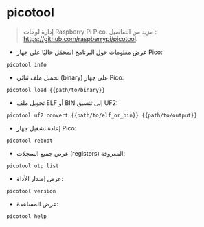 # picotool

> إدارة لوحات Raspberry Pi Pico.
> مزيد من التفاصيل : <https://github.com/raspberrypi/picotool>.

- عرض معلومات حول البرنامج المحمّل حاليًا على جهاز Pico:

`picotool info`

- تحميل ملف ثنائي (binary) على جهاز Pico:

`picotool load {{path/to/binary}}`

- تحويل ملف ELF أو BIN إلى تنسيق UF2:

`picotool uf2 convert {{path/to/elf_or_bin}} {{path/to/output}}`

- إعادة تشغيل جهاز Pico:

`picotool reboot`

- عرض جميع السجلات (registers) المعروفة:

`picotool otp list`

- عرض إصدار الأداة:

`picotool version`

- عرض المساعدة:

`picotool help`
